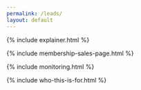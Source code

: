 ```yaml
---
permalink: /leads/
layout: default
---
```



{% include explainer.html %}

{% include membership-sales-page.html %}

{% include monitoring.html %}

{% include who-this-is-for.html %}
